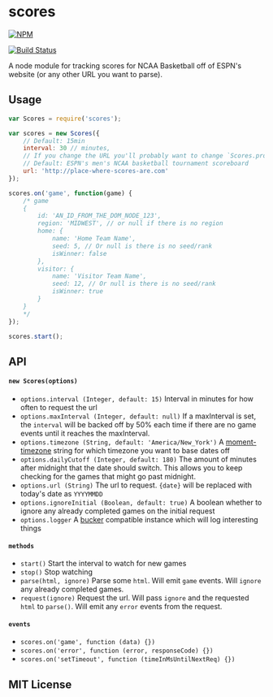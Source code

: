 scores
==============

[![NPM](https://nodei.co/npm/scores.png)](https://nodei.co/npm/scores/)

[![Build Status](https://travis-ci.org/tweetyourbracket/scores.png?branch=master)](https://travis-ci.org/tweetyourbracket/scores)

A node module for tracking scores for NCAA Basketball off of ESPN's website (or any other URL you want to parse).

## Usage
```js
var Scores = require('scores');

var scores = new Scores({
    // Default: 15min
    interval: 30 // minutes,
    // If you change the URL you'll probably want to change `Scores.prototype.parse`
    // Default: ESPN's men's NCAA basketball tournament scoreboard
    url: 'http://place-where-scores-are.com'
});

scores.on('game', function(game) {
    /* game
    {
        id: 'AN_ID_FROM_THE_DOM_NODE_123',
        region: 'MIDWEST', // or null if there is no region
        home: {
            name: 'Home Team Name',
            seed: 5, // Or null is there is no seed/rank
            isWinner: false
        },
        visitor: {
            name: 'Visitor Team Name',
            seed: 12, // Or null is there is no seed/rank
            isWinner: true
        }
    }
    */
});

scores.start();
```

## API

#### `new Scores(options)`

- `options.interval (Integer, default: 15)` Interval in minutes for how often to request the url
- `options.maxInterval (Integer, default: null)` If a maxInterval is set, the `interval` will be backed off by 50% each time if there are no game events until it reaches the maxInterval.
- `options.timezone (String, default: 'America/New_York')` A [moment-timezone](http://momentjs.com/timezone/data/) string for which timezone you want to base dates off
- `options.dailyCutoff (Integer, default: 180)` The amount of minutes after midnight that the date should switch. This allows you to keep checking for the games that might go past midnight.
- `options.url (String)` The url to request. `{date}` will be replaced with today's date as `YYYYMMDD`
- `options.ignoreInitial (Boolean, default: true)` A boolean whether to ignore any already completed games on the initial request
- `options.logger` A [bucker](http://github.com/nlf/bucker) compatible instance which will log interesting things

#### `methods`

- `start()` Start the interval to watch for new games
- `stop()` Stop watching
- `parse(html, ignore)` Parse some `html`. Will emit `game` events. Will `ignore` any already completed games.
- `request(ignore)` Request the url. Will pass `ignore` and the requested `html` to `parse()`. Will emit any `error` events from the request.

#### `events`

- `scores.on('game', function (data) {})`
- `scores.on('error', function (error, responseCode) {})`
- `scores.on('setTimeout', function (timeInMsUntilNextReq) {})`

## MIT License